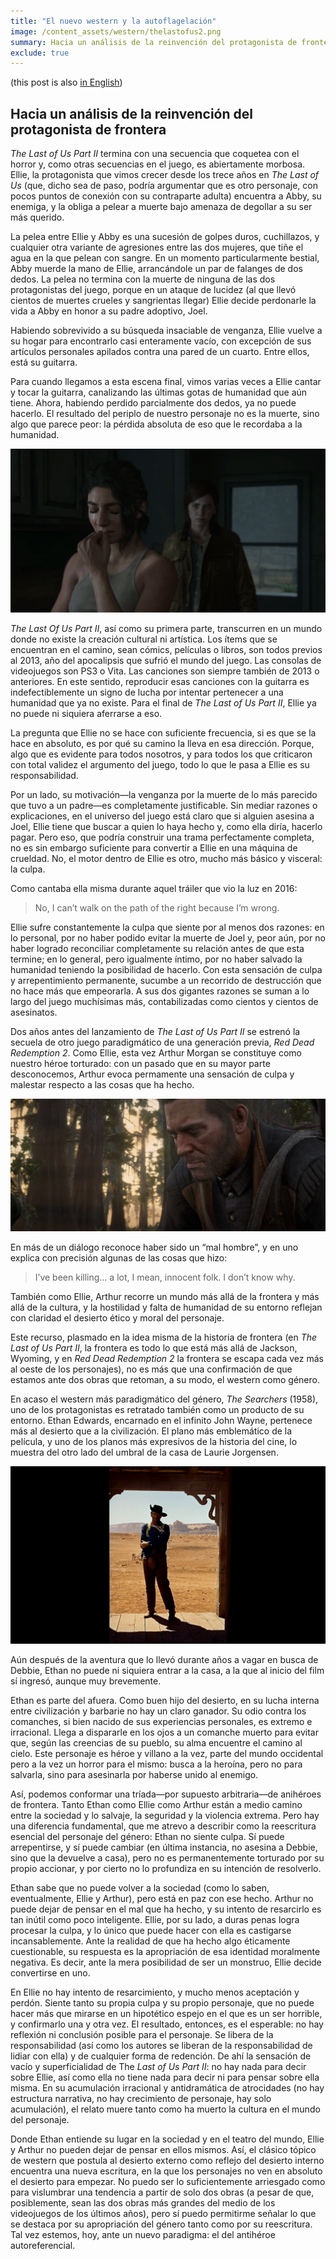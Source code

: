 ```yaml
---
title: "El nuevo western y la autoflagelación"
image: /content_assets/western/thelastofus2.png
summary: Hacia un análisis de la reinvención del protagonista de frontera.
exclude: true
---
```


(this post is also [in English](/new-western-and-self-flagellation))

## Hacia un análisis de la reinvención del protagonista de frontera

*The Last of Us Part II* termina con una secuencia que coquetea con el horror y, como otras secuencias en el juego, es abiertamente morbosa. Ellie, la protagonista que vimos crecer desde los trece años en *The Last of Us* (que, dicho sea de paso, podría argumentar que es otro personaje, con pocos puntos de conexión con su contraparte adulta) encuentra a Abby, su enemiga, y la obliga a pelear a muerte bajo amenaza de degollar a su ser más querido.
<!--more-->
La pelea entre Ellie y Abby es una sucesión de golpes duros, cuchillazos, y cualquier otra variante de agresiones entre las dos mujeres, que tiñe el agua en la que pelean con sangre. En un momento particularmente bestial, Abby muerde la mano de Ellie, arrancándole un par de falanges de dos dedos. La pelea no termina con la muerte de ninguna de las dos protagonistas del juego, porque en un ataque de lucidez (al que llevó cientos de muertes crueles y sangrientas llegar) Ellie decide perdonarle la vida a Abby en honor a su padre adoptivo, Joel.

Habiendo sobrevivido a su búsqueda insaciable de venganza, Ellie vuelve a su hogar para encontrarlo casi enteramente vacío, con excepción de sus artículos personales apilados contra una pared de un cuarto. Entre ellos, está su guitarra.

Para cuando llegamos a esta escena final, vimos varias veces a Ellie cantar y tocar la guitarra, canalizando las últimas gotas de humanidad que aún tiene. Ahora, habiendo perdido parcialmente dos dedos, ya no puede hacerlo. El resultado del periplo de nuestro personaje no es la muerte, sino algo que parece peor: la pérdida absoluta de eso que le recordaba a la humanidad.

![The Last of Us Part II](/content_assets/western/thelastofus2.png)

*The Last Of Us Part II*, así como su primera parte, transcurren en un mundo donde no existe la creación cultural ni artística. Los ítems que se encuentran en el camino, sean cómics, películas o libros, son todos previos al 2013, año del apocalipsis que sufrió el mundo del juego. Las consolas de videojuegos son PS3 o Vita. Las canciones son siempre también de 2013 o anteriores. En este sentido, reproducir esas canciones con la guitarra es indefectiblemente un signo de lucha por intentar pertenecer a una humanidad que ya no existe. Para el final de *The Last of Us Part II*, Ellie ya no puede ni siquiera aferrarse a eso.

La pregunta que Ellie no se hace con suficiente frecuencia, si es que se la hace en absoluto, es por qué su camino la lleva en esa dirección. Porque, algo que es evidente para todos nosotros, y para todos los que criticaron con total validez el argumento del juego, todo lo que le pasa a Ellie es su responsabilidad.

Por un lado, su motivación—la venganza por la muerte de lo más parecido que tuvo a un padre—es completamente justificable. Sin mediar razones o explicaciones, en el universo del juego está claro que si alguien asesina a Joel, Ellie tiene que buscar a quien lo haya hecho y, como ella diría, hacerlo pagar. Pero eso, que podría construir una trama perfectamente completa, no es sin embargo suficiente para convertir a Ellie en una máquina de crueldad. No, el motor dentro de Ellie es otro, mucho más básico y visceral: la culpa.

Como cantaba ella misma durante aquel tráiler que vio la luz en 2016:

> No, I can’t walk on the path of the right because I’m wrong.

Ellie sufre constantemente la culpa que siente por al menos dos razones: en lo personal, por no haber podido evitar la muerte de Joel y, peor aún, por no haber logrado reconciliar completamente su relación antes de que esta termine; en lo general, pero igualmente íntimo, por no haber salvado la humanidad teniendo la posibilidad de hacerlo. Con esta sensación de culpa y arrepentimiento permanente, sucumbe a un recorrido de destrucción que no hace más que empeorarla. A sus dos gigantes razones se suman a lo largo del juego muchísimas más, contabilizadas como cientos y cientos de asesinatos.

Dos años antes del lanzamiento de *The Last of Us Part II* se estrenó la secuela de otro juego paradigmático de una generación previa, *Red Dead Redemption 2*. Como Ellie, esta vez Arthur Morgan se constituye como nuestro héroe torturado: con un pasado que en su mayor parte desconocemos, Arthur evoca permamente una sensación de culpa y malestar respecto a las cosas que ha hecho.

![Red Dead Redemption 2](/content_assets/western/rdr2.png)

En más de un diálogo reconoce haber sido un “mal hombre”, y en uno explica con precisión algunas de las cosas que hizo:

> I’ve been killing… a lot, I mean, innocent folk. I don’t know why.

También como Ellie, Arthur recorre un mundo más allá de la frontera y más allá de la cultura, y la hostilidad y falta de humanidad de su entorno reflejan con claridad el desierto ético y moral del personaje.

Este recurso, plasmado en la idea misma de la historia de frontera (en *The Last of Us Part II*, la frontera es todo lo que está más allá de Jackson, Wyoming, y en *Red Dead Redemption 2* la frontera se escapa cada vez más al oeste de los personajes), no es más que una confirmación de que estamos ante dos obras que retoman, a su modo, el western como género.

En acaso el western más paradigmático del género, *The Searchers* (1958), uno de los protagonistas es retratado también como un producto de su entorno. Ethan Edwards, encarnado en el infinito John Wayne, pertenece más al desierto que a la civilización. El plano más emblemático de la película, y uno de los planos más expresivos de la historia del cine, lo muestra del otro lado del umbral de la casa de Laurie Jorgensen.

![The Searchers](/content_assets/western/searchers.jpeg)

Aún después de la aventura que lo llevó durante años a vagar en busca de Debbie, Ethan no puede ni siquiera entrar a la casa, a la que al inicio del film sí ingresó, aunque muy brevemente.

Ethan es parte del afuera. Como buen hijo del desierto, en su lucha interna entre civilización y barbarie no hay un claro ganador. Su odio contra los comanches, si bien nacido de sus experiencias personales, es extremo e irracional. Llega a dispararle en los ojos a un comanche muerto para evitar que, según las creencias de su pueblo, su alma encuentre el camino al cielo. Este personaje es héroe y villano a la vez, parte del mundo occidental pero a la vez un horror para el mismo: busca a la heroína, pero no para salvarla, sino para asesinarla por haberse unido al enemigo.

Así, podemos conformar una tríada—por supuesto arbitraria—de anihéroes de frontera. Tanto Ethan como Ellie como Arthur están a medio camino entre la sociedad y lo salvaje, la seguridad y la violencia extrema. Pero hay una diferencia fundamental, que me atrevo a describir como la reescritura esencial del personaje del género: Ethan no siente culpa. Sí puede arrepentirse, y sí puede cambiar (en última instancia, no asesina a Debbie, sino que la devuelve a casa), pero no es permanentemente torturado por su propio accionar, y por cierto no lo profundiza en su intención de resolverlo.

Ethan sabe que no puede volver a la sociedad (como lo saben, eventualmente, Ellie y Arthur), pero está en paz con ese hecho. Arthur no puede dejar de pensar en el mal que ha hecho, y su intento de resarcirlo es tan inútil como poco inteligente. Ellie, por su lado, a duras penas logra procesar la culpa, y lo único que puede hacer con ella es castigarse incansablemente. Ante la realidad de que ha hecho algo éticamente cuestionable, su respuesta es la apropriación de esa identidad moralmente negativa. Es decir, ante la mera posibilidad de ser un monstruo, Ellie decide convertirse en uno.

En Ellie no hay intento de resarcimiento, y mucho menos aceptación y perdón. Siente tanto su propia culpa y su propio personaje, que no puede hacer más que mirarse en un hipotético espejo en el que es un ser horrible, y confirmarlo una y otra vez. El resultado, entonces, es el esperable: no hay reflexión ni conclusión posible para el personaje. Se libera de la responsabilidad (así como los autores se liberan de la responsabilidad de lidiar con ella) y de cualquier forma de redención. De ahí la sensación de vacío y superficialidad de The *Last of Us Part II*: no hay nada para decir sobre Ellie, así como ella no tiene nada para decir ni para pensar sobre ella misma. En su acumulación irracional y antidramática de atrocidades (no hay estructura narrativa, no hay crecimiento de personaje, hay solo acumulación), el relato muere tanto como ha muerto la cultura en el mundo del personaje.

Donde Ethan entiende su lugar en la sociedad y en el teatro del mundo, Ellie y Arthur no pueden dejar de pensar en ellos mismos. Así, el clásico tópico de western que postula al desierto externo como reflejo del desierto interno encuentra una nueva escritura, en la que los personajes no ven en absoluto el desierto para empezar. No puedo ser lo suficientemente arriesgado como para vislumbrar una tendencia a partir de solo dos obras (a pesar de que, posiblemente, sean las dos obras más grandes del medio de los videojuegos de los últimos años), pero sí puedo permitirme señalar lo que se destaca por su apropriación del género tanto como por su reescritura. Tal vez estemos, hoy, ante un nuevo paradigma: el del antihéroe autoreferencial.